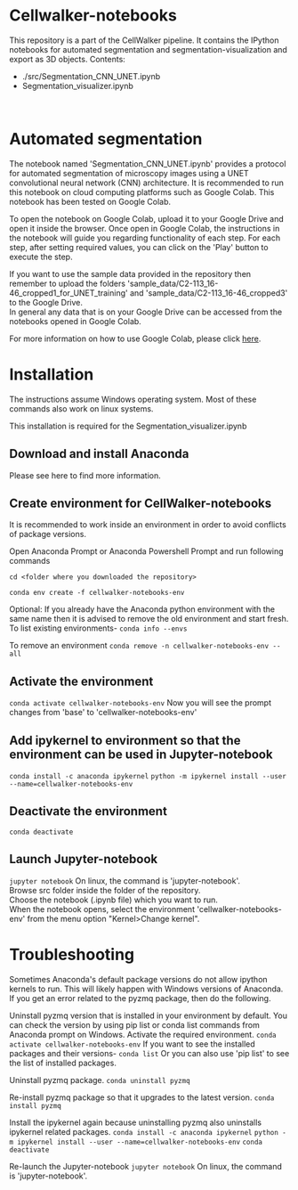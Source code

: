 # Cellwalker-notebooks

This repository is a part of the CellWalker pipeline. It contains the IPython notebooks for automated segmentation and segmentation-visualization and export as 3D objects.
Contents:<br>
<ul>
<li> ./src/Segmentation_CNN_UNET.ipynb </li>
<li> Segmentation_visualizer.ipynb </li>
</ul>
<br>

# Automated segmentation
The notebook named 'Segmentation_CNN_UNET.ipynb' provides a protocol for automated segmentation of microscopy images using a UNET convolutional neural network (CNN) architecture.
It is recommended to run this notebook on cloud computing platforms such as Google Colab. This notebook has been tested on Google Colab.<br>

To open the notebook on Google Colab, upload it to your Google Drive and open it inside the browser.
Once open in Google Colab, the instructions in the notebook will guide you regarding functionality of each step. For each step, after setting required values, you can click on the 'Play' button to execute the step.

If you want to use the sample data provided in the repository then remember to upload the folders 'sample_data/C2-113_16-46_cropped1_for_UNET_training' and 'sample_data/C2-113_16-46_cropped3' to the Google Drive.<br>
In general any data that is on your Google Drive can be accessed from the notebooks opened in Google Colab.

For more information on how to use Google Colab, please click <a href="https://colab.research.google.com/" target="_blank">here</a>.

# Installation
The instructions assume Windows operating system. Most of these commands also work on linux systems.

This installation is required for the Segmentation_visualizer.ipynb
## Download and install Anaconda
Please see here to find more information.

## Create environment for CellWalker-notebooks
It is recommended to work inside an environment in order to avoid conflicts of package versions.<br>

Open Anaconda Prompt or Anaconda Powershell Prompt and run following commands

```cd <folder where you downloaded the repository>```

```conda env create -f cellwalker-notebooks-env```

Optional: If you already have the Anaconda python environment with the same name then it is advised to remove the old environment and start fresh.
To list existing environments-
```conda info --envs```

To remove an environment
```conda remove -n cellwalker-notebooks-env --all```


## Activate the environment
```conda activate cellwalker-notebooks-env```
Now you will see the prompt changes from 'base' to 'cellwalker-notebooks-env'

## Add ipykernel to environment so that the environment can be used in Jupyter-notebook
```conda install -c anaconda ipykernel```
```python -m ipykernel install --user --name=cellwalker-notebooks-env```

## Deactivate the environment
```conda deactivate```

## Launch Jupyter-notebook
```jupyter notebook```
On linux, the command is 'jupyter-notebook'.<Br>
Browse src folder inside the folder of the repository.<br>
Choose the notebook (.ipynb file) which you want to run.<br>
When the notebook opens, select the environment 'cellwalker-notebooks-env' from the menu option "Kernel>Change kernel".


# Troubleshooting
Sometimes Anaconda's default package versions do not allow ipython kernels to run. This will likely happen with Windows versions of Anaconda.
If you get an error related to the pyzmq package, then do the following.<br>

Uninstall pyzmq version that is installed in your environment by default. You can check the version by using pip list or conda list commands from Anaconda prompt on Windows.
Activate the required environment.
```conda activate cellwalker-notebooks-env```
If you want to see the installed packages and their versions-
```conda list```
Or you can also use 'pip list' to see the list of installed packages.

Uninstall pyzmq package.
```conda uninstall pyzmq```

Re-install pyzmq package so that it upgrades to the latest version.
```conda install pyzmq```

Install the ipykernel again because uninstalling pyzmq also uninstalls ipykernel related packages.
```conda install -c anaconda ipykernel```
```python -m ipykernel install --user --name=cellwalker-notebooks-env```
```conda deactivate```

Re-launch the Jupyter-notebook
```jupyter notebook```
On linux, the command is 'jupyter-notebook'.

